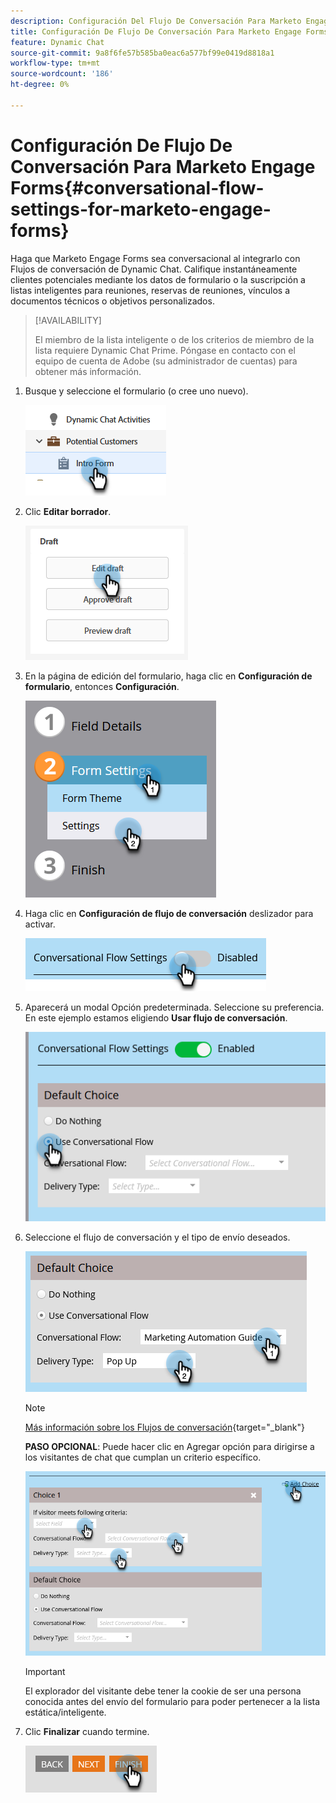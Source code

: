 ```yaml
---
description: Configuración Del Flujo De Conversación Para Marketo Engage Forms - Documentos De Marketo - Documentación Del Producto
title: Configuración De Flujo De Conversación Para Marketo Engage Forms
feature: Dynamic Chat
source-git-commit: 9a8f6fe57b585ba0eac6a577bf99e0419d8818a1
workflow-type: tm+mt
source-wordcount: '186'
ht-degree: 0%

---
```


# Configuración De Flujo De Conversación Para Marketo Engage Forms{#conversational-flow-settings-for-marketo-engage-forms}

Haga que Marketo Engage Forms sea conversacional al integrarlo con Flujos de conversación de Dynamic Chat. Califique instantáneamente clientes potenciales mediante los datos de formulario o la suscripción a listas inteligentes para reuniones, reservas de reuniones, vínculos a documentos técnicos o objetivos personalizados.

>[!AVAILABILITY]
>
>El miembro de la lista inteligente o de los criterios de miembro de la lista requiere Dynamic Chat Prime. Póngase en contacto con el equipo de cuenta de Adobe (su administrador de cuentas) para obtener más información.

1. Busque y seleccione el formulario (o cree uno nuevo).

   ![](assets/conversational-flow-settings-1.png)

1. Clic **Editar borrador**.

   ![](assets/conversational-flow-settings-2.png)

1. En la página de edición del formulario, haga clic en **Configuración de formulario**, entonces **Configuración**.

   ![](assets/conversational-flow-settings-3.png)

1. Haga clic en **Configuración de flujo de conversación** deslizador para activar.

   ![](assets/conversational-flow-settings-4.png)

1. Aparecerá un modal Opción predeterminada. Seleccione su preferencia. En este ejemplo estamos eligiendo **Usar flujo de conversación**.

   ![](assets/conversational-flow-settings-5.png)

1. Seleccione el flujo de conversación y el tipo de envío deseados.

   ![](assets/conversational-flow-settings-6.png)

   >[!NOTE]
   >
   >[Más información sobre los Flujos de conversación](/help/marketo/product-docs/demand-generation/dynamic-chat/automated-chat/conversational-flow-overview.md){target="_blank"}

   **PASO OPCIONAL**: Puede hacer clic en Agregar opción para dirigirse a los visitantes de chat que cumplan un criterio específico.

   ![](assets/conversational-flow-settings-7.png)

   >[!IMPORTANT]
   >
   >El explorador del visitante debe tener la cookie de ser una persona conocida antes del envío del formulario para poder pertenecer a la lista estática/inteligente.

1. Clic **Finalizar** cuando termine.

   ![](assets/conversational-flow-settings-8.png)
